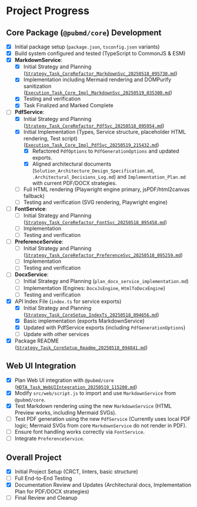# Project Progress

## Core Package (`@pubmd/core`) Development
- [x] Initial package setup (`package.json`, `tsconfig.json` variants)
- [x] Build system configured and tested (TypeScript to CommonJS & ESM)
- [x] **MarkdownService**:
    - [x] Initial Strategy and Planning ([`Strategy_Task_CoreRefactor_MarkdownSvc_20250518_095730.md`](../tasks/Strategy_Task_CoreRefactor_MarkdownSvc_20250518_095730.md))
    - [x] Implementation including Mermaid rendering and DOMPurify sanitization ([`Execution_Task_Core_Impl_MarkdownSvc_20250519_035300.md`](../tasks/Execution_Task_Core_Impl_MarkdownSvc_20250519_035300.md))
    - [x] Testing and verification
    - [x] Task Finalized and Marked Complete
- [ ] **PdfService**:
    - [x] Initial Strategy and Planning ([`Strategy_Task_CoreRefactor_PdfSvc_20250518_095954.md`](../tasks/Strategy_Task_CoreRefactor_PdfSvc_20250518_095954.md))
    - [x] Initial Implementation (Types, Service structure, placeholder HTML rendering, Test script) ([`Execution_Task_Core_Impl_PdfSvc_20250519_215432.md`](../tasks/Execution_Task_Core_Impl_PdfSvc_20250519_215432.md))
        - [x] Refactored `PdfOptions` to `PdfGenerationOptions` and updated exports.
        - [x] Aligned architectural documents (`Solution_Architecture_Design_Specification.md`, `.Architectural_Decisions_Log.md`) and `Implementation_Plan.md` with current PDF/DOCX strategies.
    - [ ] Full HTML rendering (Playwright engine primary, jsPDF/html2canvas fallback)
    - [ ] Testing and verification (SVG rendering, Playwright engine)
- [ ] **FontService**:
    - [ ] Initial Strategy and Planning ([`Strategy_Task_CoreRefactor_FontSvc_20250518_095458.md`](../tasks/Strategy_Task_CoreRefactor_FontSvc_20250518_095458.md))
    - [ ] Implementation
    - [ ] Testing and verification
- [ ] **PreferenceService**:
    - [ ] Initial Strategy and Planning ([`Strategy_Task_CoreRefactor_PreferenceSvc_20250518_095259.md`](../tasks/Strategy_Task_CoreRefactor_PreferenceSvc_20250518_095259.md))
    - [ ] Implementation
    - [ ] Testing and verification
- [ ] **DocxService**:
    - [ ] Initial Strategy and Planning (`plan_docx_service_implementation.md`)
    - [ ] Implementation (Engines: `DocxJsEngine`, `HtmlToDocxEngine`)
    - [ ] Testing and verification
- [x] API Index File (`index.ts` for service exports)
    - [x] Initial Strategy and Planning ([`Strategy_Task_CoreSetup_IndexTs_20250518_094656.md`](../tasks/Strategy_Task_CoreSetup_IndexTs_20250518_094656.md))
    - [x] Basic implementation (exports MarkdownService)
    - [x] Updated with PdfService exports (including `PdfGenerationOptions`)
    - [ ] Update with other services
- [x] Package README ([`Strategy_Task_CoreSetup_Readme_20250518_094841.md`](../tasks/Strategy_Task_CoreSetup_Readme_20250518_094841.md))

## Web UI Integration
- [x] Plan Web UI integration with `@pubmd/core` ([`HDTA_Task_WebUIIntegration_20250519_115200.md`](../tasks/HDTA_Task_WebUIIntegration_20250519_115200.md))
- [x] Modify `src/web/script.js` to import and use `MarkdownService` from `@pubmd/core`.
- [x] Test Markdown rendering using the new `MarkdownService` (HTML Preview works, including Mermaid SVGs).
- [ ] Test PDF generation using the new `PdfService` (Currently uses local PDF logic; Mermaid SVGs from core `MarkdownService` do not render in PDF).
- [ ] Ensure font handling works correctly via `FontService`.
- [ ] Integrate `PreferenceService`.

## Overall Project
- [x] Initial Project Setup (CRCT, linters, basic structure)
- [ ] Full End-to-End Testing
- [x] Documentation Review and Updates (Architectural docs, Implementation Plan for PDF/DOCX strategies)
- [ ] Final Review and Cleanup